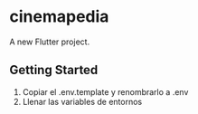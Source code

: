 # cinemapedia

A new Flutter project.

## Getting Started

1. Copiar el .env.template y renombrarlo a .env
2. Llenar las variables de entornos 